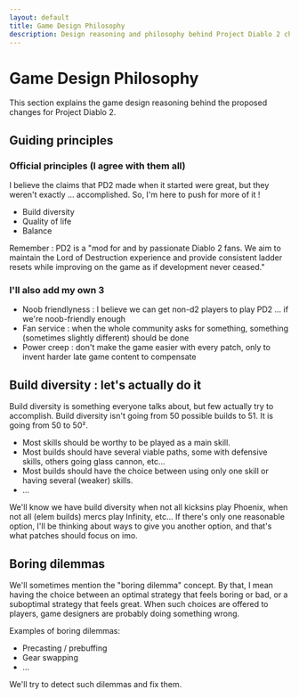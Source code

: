 ```yaml
---
layout: default
title: Game Design Philosophy
description: Design reasoning and philosophy behind Project Diablo 2 changes
---
```


# Game Design Philosophy

This section explains the game design reasoning behind the proposed changes for Project Diablo 2.

## Guiding principles

### Official principles (I agree with them all)

I believe the claims that PD2 made when it started were great, but they weren't exactly ... accomplished. So, I'm here to push for more of it !

- Build diversity
- Quality of life
- Balance

Remember : PD2 is a "mod for and by passionate Diablo 2 fans. We aim to maintain the Lord of Destruction experience and provide consistent ladder resets while improving on the game as if development never ceased."

### I'll also add my own 3

- Noob friendlyness : I believe we can get non-d2 players to play PD2 ... if we're noob-friendly enough
- Fan service : when the whole community asks for something, something (sometimes slightly different) should be done
- Power creep : don't make the game easier with every patch, only to invent harder late game content to compensate

## Build diversity : let's actually do it

Build diversity is something everyone talks about, but few actually try to accomplish. Build diversity isn't going from 50 possible builds to 51. It is going from 50 to 50².

- Most skills should be worthy to be played as a main skill.
- Most builds should have several viable paths, some with defensive skills, others going glass cannon, etc...
- Most builds should have the choice between using only one skill or having several (weaker) skills.
- ...

We'll know we have build diversity when not all kicksins play Phoenix, when not all (elem builds) mercs play Infinity, etc... If there's only one reasonable option, I'll be thinking about ways to give you another option, and that's what patches should focus on imo.

## Boring dilemmas

We'll sometimes mention the "boring dilemma" concept. By that, I mean having the choice between an optimal strategy that feels boring or bad, or a suboptimal strategy that feels great. When such choices are offered to players, game designers are probably doing something wrong.

Examples of boring dilemmas:

- Precasting / prebuffing
- Gear swapping
- ...

We'll try to detect such dilemmas and fix them.
